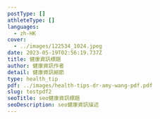 ```yaml
---
postType: []
athleteType: []
languages:
  - zh-HK
cover:
  - ../images/122534_1024.jpeg
date: 2023-05-19T02:56:19.737Z
title: 健康資訊標題
author: 健康資訊作者
detail: 健康資訊細節
type: health_tip
pdf: ../images/health-tips-dr-amy-wang-pdf.pdf
slug: testpdf2
seoTitle: seo健康資訊標題
seoDescription: seo健康資訊描述
---
```

